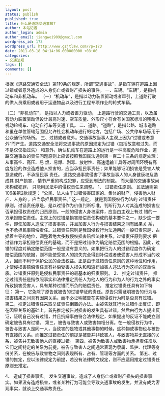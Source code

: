 ```yaml
---
layout: post
status: publish
published: true
title: 什么是道路交通事故?
author: 本站记者
author_login: admin
author_email: jiangwei909@gmail.com
wordpress_id: 173
wordpress_url: http://www.gzjtlaw.com/?p=173
date: 2011-03-18 04:14:06.000000000 +08:00
categories:
- 交通法规
tags: []
comments: []
---
```

根据《道路交通安全法》第119条的规定，所谓&ldquo;交通事故&rdquo;，是指车辆在道路上因过错或者意外造成的人身伤亡或者财产损失的事件。
一、车辆。&ldquo;车辆&rdquo;，是指机动车和非机动车。
（一）&ldquo;机动车&rdquo;，是指以动力装置驱动或者牵引，上道路行驶的供人员乘用或者用于运送物品以及进行工程专项作业的轮式车辆。

（二）&ldquo;非机动车&rdquo;， 是指以人力或者畜力驱动， 上道路行驶的交通工具，以及虽有动力装置驱动但设计最高时速、空车质量、外形尺寸符合有关国家标准的残疾人机动轮椅车、电动自行车等交通工具。
二、道路。&ldquo;道路&rdquo;，是指公路、城市道路和虽在单位管辖范围但允许社会机动车通行的地方，包括广场、公共停车场等用于公众通行的场所。
三、过错或者意外。交通事故当事人主观上因为&ldquo;过错或者意外&rdquo;而产生。道路交通安全法将交通事故的原因规定为过错（包括故意和过失，而不是仅仅指过失） 和意外，确认机动车在道路上的运行是一种高度危险作业，道路交通事故的责任问题原则上应该按照我国民法通则第一百二十三条的规定处理：从事高空、高压、易 燃、易爆、剧毒、放射性、高速运输工具等对周围环境有高度危险的作业造成他人损害的，应当承担民事责任；如果能够证明损害是受害人故意造成的，不承担民事 责任。 道路交通事故侵害了事故当事人的人身健康权及造成其 财产损害， 情节严重的构成犯罪，应受到刑法的制裁。 而大量的交通事故尚未构成犯罪，  只能用民法中的侵权责任来调整。
1、 过错责任原则。 民法通则第106条第2款规定：  &ldquo;公民、法人由于过错侵害国家的、集体的财产，侵害他人财产、人身的 ，应当承担民事责任。&rdquo; 这一规定， 就是我国侵权行为法的  过错责任原则。过错责任原是，是以过错作为价值判断标准，判断行为人对其造成的损害应否承担侵权责任的归责原则。一般的侵害人身权案件，应当由主观上有过 错的一方承担赔偿责任。主观上的过错是损害赔偿责任构成的基本要件之一，缺少这一要件，即使加害人造成了损害事实，并且加害人行为与损害结果之间有因果关 系，也不承担民事赔偿责任。过错责任原则是我国侵权行为法通用的一般归责原是，占据着主导的地位，调整着绝大多数侵权损害赔偿法律关系。过错责任原则要求 把过错作为承担赔偿责任的基础，而不是把过错作为确定赔偿范围的根据。因此，过错的程度对确定赔偿范围一般是没有意义的。如果把行为人的过错程度作为确定 赔偿范围的依据，则不能使受害人的损失完全得到补偿或者使受害人形成不当的收入，因而不利于保护公民的合法权益。正是由于过错责任原则的这种地位和作用， 才使侵损害赔偿责任具有补偿受害人损失和和惩罚加害人违法行为这样的双重性质。过错责任原则是侵权民事责任的最基本的归责原则。
2、 推定过错责任。 推定过错责任是指依照事实和法律推定责任人为他人的行为和为人的行为之外的事实所致损害受害人，具有某种过错而所负的赔偿责任。 推定过错责任具有如下特征：
第一，它免除了原告就被告的过错举证的责任。原告只需证明被告的行为与损害结果之间具有因果关系，而不必证明被告在实施侵权行为时是否具有过错。
第二，推定过错责任采取举证责任倒置的办法。由被告就其行为过错作出反证，即在因果关系的基础上，首先推定被告对损害的发生具有过错，然后由行为人提出反证，证明自己没有过错，并且抗辩事由符合法律规定，如果提出的反证不能成立则确定被告具有过错。
第三，被告与致害人或致害物相分离。在一般侵权行为中，被告与致害人是同一人，当致害的是物或其他事物的时候，这种物或事物也与被告有直接的关系。而推定过错责任的前提是被告并非致害人，与致害物并无直接的关系，被告并无致害他人的直接过错。
第四，被告为致害人或致害物承担责任须以它们之间特定的关系为前提，被告与致害人之间通常表现为隶属、监护、代理等身份关系，在被告与致害物之间则表现所有、占有、管理等方面的关系。
第五、过错的推定，应以法律规定为前提，若没有法律明文规定，则不应适用推定过错责任原则去推定。

4、 造成了损害事实。 发生交通事故，造成了人身伤亡或者财产损失的损害事实。如果没有造成损害，或者某种行为可能会导致交通事故的发生，并没有成为客观事实，就谈上交通事故责任。
